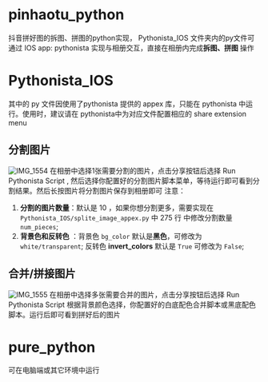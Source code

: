 # pinhaotu_python
抖音拼好图的拆图、拼图的python实现， Pythonista_IOS 文件夹内的py文件可通过 IOS app: pythonista 实现与相册交互，直接在相册内完成**拆图、拼图** 操作

# Pythonista_IOS
其中的 py 文件因使用了pythonista 提供的 appex 库，只能在 pythonista 中运行。使用时，建议请在 pythonista中为对应文件配置相应的 share extension menu

## 分割图片
![IMG_1554](https://github.com/user-attachments/assets/37a4a8cf-27d9-48fa-8217-967632410426)
在相册中选择1张需要分割的图片，点击分享按钮后选择 Run Pythonista Script , 然后选择你配置好的分割图片脚本菜单，等待运行即可看到分割结果。然后长按图片将分割图片保存到相册即可
注意：
1. **分割的图片数量**：默认是 10 ，如果你想分割更多，需要实现在 `Pythonista_IOS/splite_image_appex.py` 中 275 行 中修改分割数量 `num_pieces`;
2. **背景色和反转色** ：背景色 `bg_color` 默认是**黑色**，可修改为 `white/transparent`; 反转色 **invert_colors** 默认是 `True` 可修改为 `False`;

## 合并/拼接图片
![IMG_1555](https://github.com/user-attachments/assets/a06589d8-fe30-48c1-9d69-a0097637724f)
在相册中选择多张需要合并的图片，点击分享按钮后选择 Run Pythonista Script 根据背景颜色选择，你配置好的白底配色合并脚本或黑底配色脚本。运行后即可看到拼好后的图片

# pure_python
可在电脑端或其它环境中运行
